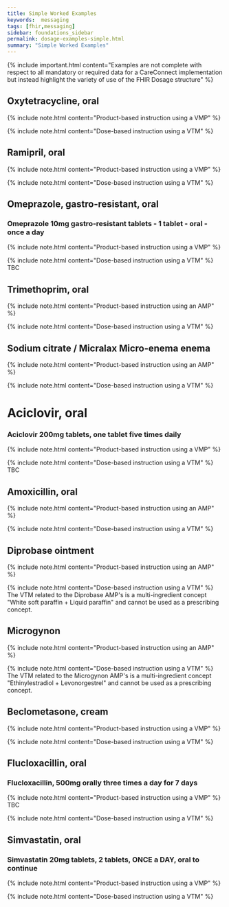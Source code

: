 ```yaml
---
title: Simple Worked Examples
keywords:  messaging
tags: [fhir,messaging]
sidebar: foundations_sidebar
permalink: dosage-examples-simple.html
summary: "Simple Worked Examples"
---
```


{% include important.html content="Examples are not complete with respect to all mandatory or required data for a CareConnect implementation but instead highlight the variety of use of the FHIR Dosage structure" %}

## Oxytetracycline, oral ##

{% include note.html content="Product-based instruction using a VMP" %}
<script src="https://gist.github.com/RobertGoochUK/2b88fe64156c2d3c788328463d7a4a5d.js"></script>

{% include note.html content="Dose-based instruction using a VTM" %}
<script src="https://gist.github.com/RobertGoochUK/3d90859ce98769ec9b6643cfccdcc65a.js"></script>

## Ramipril, oral ##

{% include note.html content="Product-based instruction using a VMP" %}
<script src="https://gist.github.com/RobertGoochUK/91cff732c159dabb452c52a0a92f688a.js"></script>

{% include note.html content="Dose-based instruction using a VTM" %}
<script src="https://gist.github.com/RobertGoochUK/8ed91c4ec01ac01fd641978965842782.js"></script>

## Omeprazole, gastro-resistant, oral ##

### Omeprazole 10mg gastro-resistant tablets - 1 tablet - oral - once a day ###

{% include note.html content="Product-based instruction using a VMP" %}
<script src="https://gist.github.com/RobertGoochUK/b80afd58861658643c8265d3cb622979.js"></script>

{% include note.html content="Dose-based instruction using a VTM" %}
TBC

## Trimethoprim, oral ##

{% include note.html content="Product-based instruction using an AMP" %}
<script src="https://gist.github.com/RobertGoochUK/55593efcf8d81d681bed1a3dc4f9d1c4.js"></script>

{% include note.html content="Dose-based instruction using a VTM" %}
<script src="https://gist.github.com/RobertGoochUK/dcf25dec1dba6a574c44f83bdab627f9.js"></script>

## Sodium citrate / Micralax Micro-enema enema ##

{% include note.html content="Product-based instruction using an AMP" %}
<script src="https://gist.github.com/RobertGoochUK/15231b8269739c11bf86fe4948f7090f.js"></script>

{% include note.html content="Dose-based instruction using a VTM" %}
<script src="https://gist.github.com/RobertGoochUK/b6dc5df61528a1b0ff4eec3dd429a273.js"></script>

# Aciclovir, oral #

### Aciclovir 200mg tablets, one tablet five times daily ###

{% include note.html content="Product-based instruction using a VMP" %}
<script src="https://gist.github.com/RobertGoochUK/9dadfd13bf632cad40883383a30c35b1.js"></script>

{% include note.html content="Dose-based instruction using a VTM" %}
TBC

## Amoxicillin, oral ##

{% include note.html content="Product-based instruction using an AMP" %}
<script src="https://gist.github.com/RobertGoochUK/3ef048f8fb97d26bac1c0d4e13c4a6fb.js"></script>

{% include note.html content="Dose-based instruction using a VTM" %}
<script src="https://gist.github.com/RobertGoochUK/aac459d1e17e6c7061e2db29340f7576.js"></script>

## Diprobase ointment ##

{% include note.html content="Product-based instruction using an AMP" %}
<script src="https://gist.github.com/RobertGoochUK/8c72ae276972c87272056eb2e984a956.js"></script>

{% include note.html content="Dose-based instruction using a VTM" %}
The VTM related to the Diprobase AMP's is a multi-ingredient concept "White soft paraffin + Liquid paraffin" and cannot be used as a prescribing concept.

## Microgynon ##

{% include note.html content="Product-based instruction using an AMP" %}
<script src="https://gist.github.com/RobertGoochUK/2d5b5a1261bb9a785618fbf5380e9e20.js"></script>

{% include note.html content="Dose-based instruction using a VTM" %}
The VTM related to the Microgynon AMP's is a multi-ingredient concept "Ethinylestradiol + Levonorgestrel" and cannot be used as a prescribing concept.

## Beclometasone, cream ##

{% include note.html content="Product-based instruction using a VMP" %}
<script src="https://gist.github.com/RobertGoochUK/5efddc06de5180593a38cd907de63443.js"></script>

{% include note.html content="Dose-based instruction using a VTM" %}
<script src="https://gist.github.com/RobertGoochUK/20eb9e3d9f0e9925a6d16e0832d9c59b.js"></script>

## Flucloxacillin, oral ##

### Flucloxacillin, 500mg orally three times a day for 7 days ###

{% include note.html content="Product-based instruction using a VMP" %}
TBC

{% include note.html content="Dose-based instruction using a VTM" %}
<script src="https://gist.github.com/RobertGoochUK/17e0acb88b76bbcb82b3b6f6c34d7f31.js"></script>

## Simvastatin, oral ##

### Simvastatin 20mg tablets, 2 tablets, ONCE a DAY, oral to continue ###

{% include note.html content="Product-based instruction using a VMP" %}
<script src="https://gist.github.com/RobertGoochUK/76d1dc65f3021f5c4e50409fde924a1c.js"></script>

{% include note.html content="Dose-based instruction using a VTM" %}
<script src="https://gist.github.com/RobertGoochUK/19449543a736c1a65a52b996fed92443.js"></script>